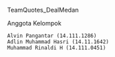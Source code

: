 TeamQuotes_DealMedan

Anggota Kelompok

    Alvin Pangantar (14.111.1286)
    Adlin Muhammad Hasri (14.11.1642)
    Muhammad Rinaldi H (14.111.0451)
